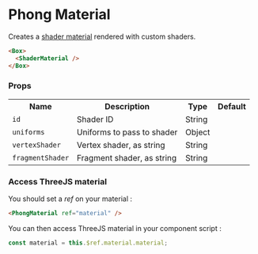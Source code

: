 # Phong Material 

Creates a [shader material](https://threejs.org/docs/#api/en/materials/ShaderMaterial) rendered with custom shaders.

```html
<Box>
  <ShaderMaterial />
</Box>
```

### Props

<table>
<tbody>
  <tr>
    <th>Name</th>
    <th>Description</th>
    <th>Type</th>
    <th>Default</th>
  </tr>
  <tr><td><code>id</code></td><td>Shader ID</td><td>String</td><td></td></tr>
  <tr><td><code>uniforms</code></td><td>Uniforms to pass to shader</td><td>Object</td><td></td></tr>
  <tr><td><code>vertexShader</code></td><td>Vertex shader, as string</td><td>String</td><td></td></tr>
  <tr><td><code>fragmentShader</code></td><td>Fragment shader, as string</td><td>String</td><td></td></tr>
</tbody>
</table>


### Access ThreeJS material

You should set a *ref* on your material :

```html
<PhongMaterial ref="material" />
```

You can then access ThreeJS material in your component script :

```js
const material = this.$ref.material.material;
```
